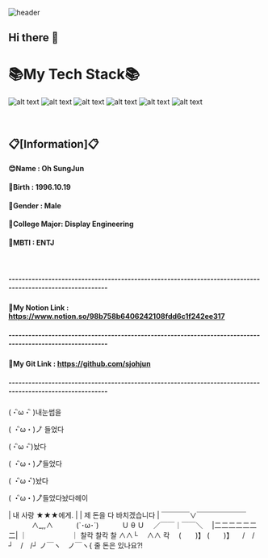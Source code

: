 ![header](https://capsule-render.vercel.app/api?type=wave&color=auto&height=300&section=header&text=Git%20Portfolios&fontSize=70)
## Hi there 👋

<h1> 📚My Tech Stack📚</h2>


![ alt text ](https://img.shields.io/badge/Python-3.11-3776AB?style=for-the-badge&logo=Python)
![ alt text ](https://img.shields.io/badge/Oracle-22c-F80000?style=for-the-badge&logo=Oracle)
![ alt text ](https://img.shields.io/badge/Java-Java_17-FE2EC8?style=for-the-badge&logo=Java)
![ alt text ](https://img.shields.io/badge/TensorFlow-TensorFlow_2.8.0-FF6F00?style=for-the-badge&logo=tensorflow)
![ alt text ](https://img.shields.io/badge/r-4.1.1-276DC3?style=for-the-badge&logo=r)
![ alt text ](https://img.shields.io/badge/linux-CentOS_8.5-FCC624?style=for-the-badge&logo=linux)

<br/>

## 📋[Information]📋

#### 😊Name : Oh SungJun
#### 🍰Birth : 1996.10.19
#### 👦Gender : Male
#### 📲College Major: Display Engineering
#### 🙇MBTI : ENTJ

<br/>

##### ----------------------------------------------------------------------------------------------------------
#### 📑My Notion Link : https://www.notion.so/98b758b6406242108fdd6c1f242ee317
##### ----------------------------------------------------------------------------------------------------------
#### 📑My Git Link : https://github.com/sjohjun
##### ----------------------------------------------------------------------------------------------------------

(・ิω・ิ )내눈썹을

( ・ิω・)ノิ 들었다

(・ิω・ิ)놨다

( ・ิω・)ノิิ들었다

( ・ิω・ิ)놨다

( ・ิω・)ノิิ들었다놨다헤이

|    내 사랑 ★★★에게.     |
| 제 돈을 다 바치겠습니다  |
￣￣￣￣∨￣￣￣￣￣￣￣
　　　 ∧_,,∧
　　　(`･ω･´)
　　　Ｕ θ Ｕ
　／￣￣｜￣￣＼
　|二二二二二二二|
  ｜　　　　　　 ｜
찰칵       찰칵   찰
     ∧∧└ 　∧∧     칵
　(　　)】 (　　)】
　/　/┘　/　/┘
ノ￣ヽ　ノ￣ヽ{ 줄 돈은 있나요?!
